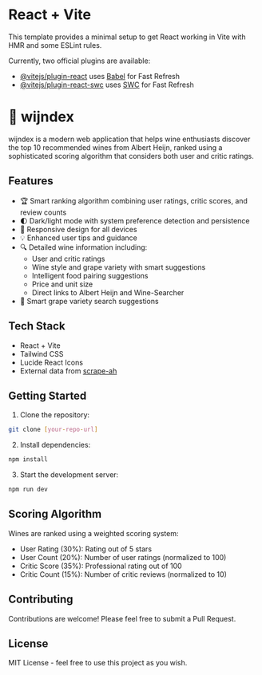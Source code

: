 # React + Vite

This template provides a minimal setup to get React working in Vite with HMR and some ESLint rules.

Currently, two official plugins are available:

- [@vitejs/plugin-react](https://github.com/vitejs/vite-plugin-react/blob/main/packages/plugin-react/README.md) uses [Babel](https://babeljs.io/) for Fast Refresh
- [@vitejs/plugin-react-swc](https://github.com/vitejs/vite-plugin-react-swc) uses [SWC](https://swc.rs/) for Fast Refresh
# 🍷 wijndex

wijndex is a modern web application that helps wine enthusiasts discover the top 10 recommended wines from Albert Heijn, ranked using a sophisticated scoring algorithm that considers both user and critic ratings.

## Features

- 🏆 Smart ranking algorithm combining user ratings, critic scores, and review counts
- 🌓 Dark/light mode with system preference detection and persistence
- 📱 Responsive design for all devices
- 💡 Enhanced user tips and guidance
- 🔍 Detailed wine information including:
  - User and critic ratings
  - Wine style and grape variety with smart suggestions
  - Intelligent food pairing suggestions
  - Price and unit size
  - Direct links to Albert Heijn and Wine-Searcher
- 🍇 Smart grape variety search suggestions

## Tech Stack

- React + Vite
- Tailwind CSS
- Lucide React Icons
- External data from [scrape-ah](https://github.com/0-sv/scrape-ah)

## Getting Started

1. Clone the repository:
```bash
git clone [your-repo-url]
```

2. Install dependencies:
```bash
npm install
```

3. Start the development server:
```bash
npm run dev
```

## Scoring Algorithm

Wines are ranked using a weighted scoring system:
- User Rating (30%): Rating out of 5 stars
- User Count (20%): Number of user ratings (normalized to 100)
- Critic Score (35%): Professional rating out of 100
- Critic Count (15%): Number of critic reviews (normalized to 10)

## Contributing

Contributions are welcome! Please feel free to submit a Pull Request.

## License

MIT License - feel free to use this project as you wish.
